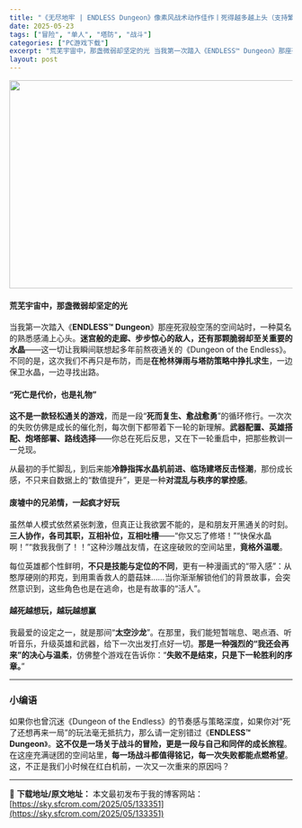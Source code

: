 ```yaml
---
title: "《无尽地牢 | ENDLESS Dungeon》像素风战术动作佳作丨死得越多越上头（支持繁简中文）"
date: 2025-05-23
tags: ["冒险", "单人", "塔防", "战斗"]
categories: ["PC游戏下载"]
excerpt: "荒芜宇宙中，那盏微弱却坚定的光 当我第一次踏入《ENDLESS™ Dungeon》那座死寂般空荡的空间站时，一种莫名的熟悉感涌上心头。迷宫般的走廊、步步惊心的敌人，还有那颗脆弱却至关重要的水晶——这一切让我瞬间联想起多年前熬夜通关的《Dungeon of the Endless》。不同的是，这次我们&hellip;"
layout: post
---
```


<img class="aligncenter size-full wp-image-133352" src="https://sky.sfcrom.com/wp-content/uploads/2025/05/2025052314080252.webp" alt="" width="660" height="370" />
<h4 data-start="63" data-end="87"><strong data-start="68" data-end="87">荒芜宇宙中，那盏微弱却坚定的光</strong></h4>
<p data-start="89" data-end="274">当我第一次踏入《<strong data-start="97" data-end="117">ENDLESS™ Dungeon</strong>》那座死寂般空荡的空间站时，一种莫名的熟悉感涌上心头。<strong data-start="144" data-end="177">迷宫般的走廊、步步惊心的敌人，还有那颗脆弱却至关重要的水晶</strong>——这一切让我瞬间联想起多年前熬夜通关的《Dungeon of the Endless》。不同的是，这次我们不再只是布防，而是<strong data-start="240" data-end="259">在枪林弹雨与塔防策略中挣扎求生</strong>，一边保卫水晶，一边寻找出路。</p>

<h4 data-start="276" data-end="297"><strong data-start="281" data-end="297">“死亡是代价，也是礼物”</strong></h4>
<p data-start="299" data-end="424"><strong data-start="299" data-end="315">这不是一款轻松通关的游戏</strong>，而是一段“<strong data-start="321" data-end="334">死而复生、愈战愈勇</strong>”的循环修行。一次次的失败仿佛是成长的催化剂，每次倒下都带着下一轮的新理解。<strong data-start="372" data-end="395">武器配置、英雄搭配、炮塔部署、路线选择</strong>——你总在死后反思，又在下一轮重启中，把那些教训一一兑现。</p>
<p data-start="426" data-end="502">从最初的手忙脚乱，到后来能<strong data-start="439" data-end="461">冷静指挥水晶机前进、临场建塔反击怪潮</strong>，那份成长感，不只来自数据上的“数值提升”，更是一种<strong data-start="487" data-end="501">对混乱与秩序的掌控感</strong>。</p>

<h4 data-start="504" data-end="527"><strong data-start="509" data-end="527">废墟中的兄弟情，一起疯才好玩</strong></h4>
<p data-start="529" data-end="645">虽然单人模式依然紧张刺激，但真正让我欲罢不能的，是和朋友开黑通关的时刻。<strong data-start="565" data-end="588">三人协作，各司其职，互相补位，互相吐槽</strong>——“你又忘了修塔！”“快保水晶啊！”“救我我倒了！！”这种沙雕战友情，在这座破败的空间站里，<strong data-start="635" data-end="644">竟格外温暖</strong>。</p>
<p data-start="647" data-end="750">每位英雄都个性鲜明，<strong data-start="657" data-end="672">不只是技能与定位的不同</strong>，更有一种漫画式的“带入感”：从憨厚硬刚的邦克，到用熏香救人的蘑菇妹……当你渐渐解锁他们的背景故事，会突然意识到，这些角色也是在逃命，也是有故事的“活人”。</p>

<h4 data-start="752" data-end="772"><strong data-start="757" data-end="772">越死越想玩，越玩越想赢</strong></h4>
<p data-start="774" data-end="899">我最爱的设定之一，就是那间“<strong data-start="788" data-end="796">太空沙龙</strong>”。在那里，我们能短暂喘息、喝点酒、听听音乐，升级英雄和武器，给下一次出发打点好一切。<strong data-start="839" data-end="863">那是一种强烈的“我还会再来”的决心与温柔</strong>，仿佛整个游戏在告诉你：“<strong data-start="876" data-end="898">失败不是结束，只是下一轮胜利的序章。</strong>”</p>


<hr data-start="901" data-end="904" />

<h3 data-start="906" data-end="917"><strong data-start="910" data-end="917">小编语</strong></h3>
<p data-start="919" data-end="1116">如果你也曾沉迷《Dungeon of the Endless》的节奏感与策略深度，如果你对“死了还想再来一局”的玩法毫无抵抗力，那么请一定别错过《<strong data-start="992" data-end="1012">ENDLESS™ Dungeon</strong>》。<strong data-start="1014" data-end="1047">这不仅是一场关于战斗的冒险，更是一段与自己和同伴的成长旅程</strong>。在这座充满谜团的空间站里，<strong data-start="1061" data-end="1087">每一场战斗都值得铭记，每一次失败都能点燃希望</strong>。这，不正是我们小时候在红白机前，一次又一次重来的原因吗？</p>

---
📖 **下载地址/原文地址：** 本文最初发布于我的博客网站：[https://sky.sfcrom.com/2025/05/133351](https://sky.sfcrom.com/2025/05/133351)
